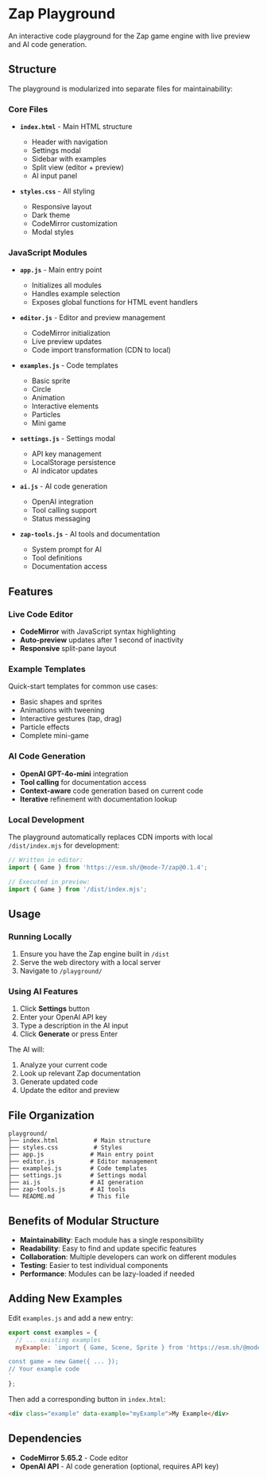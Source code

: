 # Zap Playground

An interactive code playground for the Zap game engine with live preview and AI code generation.

## Structure

The playground is modularized into separate files for maintainability:

### Core Files

- **`index.html`** - Main HTML structure
  - Header with navigation
  - Settings modal
  - Sidebar with examples
  - Split view (editor + preview)
  - AI input panel

- **`styles.css`** - All styling
  - Responsive layout
  - Dark theme
  - CodeMirror customization
  - Modal styles

### JavaScript Modules

- **`app.js`** - Main entry point
  - Initializes all modules
  - Handles example selection
  - Exposes global functions for HTML event handlers

- **`editor.js`** - Editor and preview management
  - CodeMirror initialization
  - Live preview updates
  - Code import transformation (CDN to local)

- **`examples.js`** - Code templates
  - Basic sprite
  - Circle
  - Animation
  - Interactive elements
  - Particles
  - Mini game

- **`settings.js`** - Settings modal
  - API key management
  - LocalStorage persistence
  - AI indicator updates

- **`ai.js`** - AI code generation
  - OpenAI integration
  - Tool calling support
  - Status messaging

- **`zap-tools.js`** - AI tools and documentation
  - System prompt for AI
  - Tool definitions
  - Documentation access

## Features

### Live Code Editor

- **CodeMirror** with JavaScript syntax highlighting
- **Auto-preview** updates after 1 second of inactivity
- **Responsive** split-pane layout

### Example Templates

Quick-start templates for common use cases:
- Basic shapes and sprites
- Animations with tweening
- Interactive gestures (tap, drag)
- Particle effects
- Complete mini-game

### AI Code Generation

- **OpenAI GPT-4o-mini** integration
- **Tool calling** for documentation access
- **Context-aware** code generation based on current code
- **Iterative** refinement with documentation lookup

### Local Development

The playground automatically replaces CDN imports with local `/dist/index.mjs` for development:

```javascript
// Written in editor:
import { Game } from 'https://esm.sh/@mode-7/zap@0.1.4';

// Executed in preview:
import { Game } from '/dist/index.mjs';
```

## Usage

### Running Locally

1. Ensure you have the Zap engine built in `/dist`
2. Serve the web directory with a local server
3. Navigate to `/playground/`

### Using AI Features

1. Click **Settings** button
2. Enter your OpenAI API key
3. Type a description in the AI input
4. Click **Generate** or press Enter

The AI will:
1. Analyze your current code
2. Look up relevant Zap documentation
3. Generate updated code
4. Update the editor and preview

## File Organization

```
playground/
├── index.html          # Main structure
├── styles.css          # Styles
├── app.js             # Main entry point
├── editor.js          # Editor management
├── examples.js        # Code templates
├── settings.js        # Settings modal
├── ai.js              # AI generation
├── zap-tools.js       # AI tools
└── README.md          # This file
```

## Benefits of Modular Structure

- **Maintainability**: Each module has a single responsibility
- **Readability**: Easy to find and update specific features
- **Collaboration**: Multiple developers can work on different modules
- **Testing**: Easier to test individual components
- **Performance**: Modules can be lazy-loaded if needed

## Adding New Examples

Edit `examples.js` and add a new entry:

```javascript
export const examples = {
  // ... existing examples
  myExample: `import { Game, Scene, Sprite } from 'https://esm.sh/@mode-7/zap@0.1.4';

const game = new Game({ ... });
// Your example code
`
};
```

Then add a corresponding button in `index.html`:

```html
<div class="example" data-example="myExample">My Example</div>
```

## Dependencies

- **CodeMirror 5.65.2** - Code editor
- **OpenAI API** - AI code generation (optional, requires API key)
